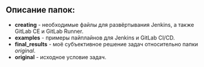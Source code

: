 ## Описание папок:

- **creating** - необходимые файлы для развёртывания Jenkins, а также GitLab CE и GitLab Runner.
- **examples** - примеры пайплайнов для Jenkins и GitLab CI/CD.
- **final_results** - моё субъективное решение задач относительно папки *original*.
- **original** - исходное условие задач.
